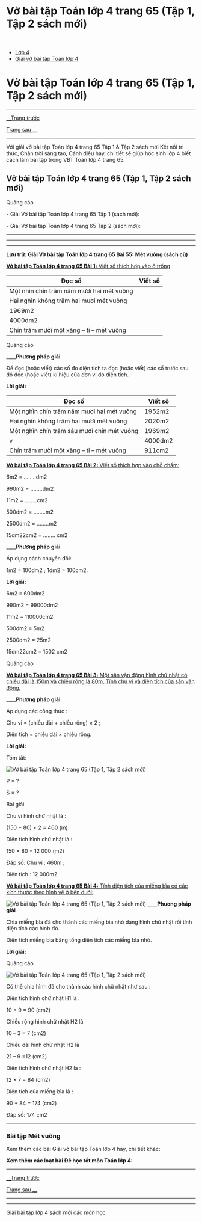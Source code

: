 # Vở bài tập Toán lớp 4 trang 65 (Tập 1, Tập 2 sách mới)

﻿

  * [Lớp 4](https://vietjack.com/series/lop-4.jsp)
  * [Giải vở bài tập Toán lớp 4](https://vietjack.com/giai-vo-bai-tap-toan-4/index.jsp)



# Vở bài tập Toán lớp 4 trang 65 (Tập 1, Tập 2 sách mới)

* * *

[__Trang trước](https://vietjack.com/giai-vo-bai-tap-toan-4/bai-54-de-xi-met-vuong.jsp)

[Trang sau __](https://vietjack.com/giai-vo-bai-tap-toan-4/bai-56-nhan-mot-so-voi-mot-tong.jsp)

* * *

Với giải vở bài tập Toán lớp 4 trang 65 Tập 1 & Tập 2 sách mới Kết nối tri thức, Chân trời sáng tạo, Cánh diều hay, chi tiết sẽ giúp học sinh lớp 4 biết cách làm bài tập trong VBT Toán lớp 4 trang 65.

## Vở bài tập Toán lớp 4 trang 65 (Tập 1, Tập 2 sách mới)

Quảng cáo

\- Giải Vở bài tập Toán lớp 4 trang 65 Tập 1 (sách mới):

\- Giải Vở bài tập Toán lớp 4 trang 65 Tập 2 (sách mới):

* * *

* * *

* * *

**Lưu trữ: Giải Vở bài tập Toán lớp 4 trang 65 Bài 55: Mét vuông (sách cũ)**

[**Vở bài tập Toán lớp 4 trang 65 Bài 1:** Viết số thích hợp vào ô trống ](https://vietjack.com/giai-vo-bai-tap-toan-4/bai-1-trang-65-vbt-toan-4-tap-1.jsp)

Đọc số | Viết số  
---|---  
Một nhìn chín trăm năm mươi hai mét vuông |   
Hai nghìn không trăm hai mươi mét vuông |   
| 1969m2  
| 4000dm2  
Chín trăm mười một xăng – ti – mét vuông |   
  
Quảng cáo

____**Phương pháp giải**

Để đọc (hoặc viết) các số đo diện tích ta đọc (hoặc viết) các số trước sau đó đọc (hoặc viết) kí hiệu của đơn vị đo diện tích.

**Lời giải:**

Đọc số | Viết số  
---|---  
Một nghìn chín trăm năm mươi hai mét vuông | 1952m2  
Hai nghìn không trăm hai mươi mét vuông | 2020m2  
Một nghìn chín trăm sáu mươi chín mét vuông | 1969m2  
v | 4000dm2  
Chín trăm mười một xăng – ti – mét vuông | 911cm2  
  
[**Vở bài tập Toán lớp 4 trang 65 Bài 2:** Viết số thích hợp vào chỗ chấm: ](https://vietjack.com/giai-vo-bai-tap-toan-4/bai-2-trang-65-vbt-toan-4-tap-1.jsp)

6m2 = ……..dm2

990m2 = ……..dm2

11m2 = ……..cm2

500dm2 = ……..m2

2500dm2 = ……..m2

15dm22cm2 = …….. cm2

____**Phương pháp giải**

Áp dụng cách chuyển đổi:

1m2 = 100dm2 ; 1dm2 = 100cm2. 

**Lời giải:**

6m2 = 600dm2

990m2 = 99000dm2

11m2 = 110000cm2

500dm2 = 5m2

2500dm2 = 25m2

15dm22cm2 = 1502 cm2

Quảng cáo

[**Vở bài tập Toán lớp 4 trang 65 Bài 3:** Một sân vận động hình chữ nhật có chiều dài là 150m và chiều rộng là 80m. Tính chu vi và diện tích của sân vận động.](https://vietjack.com/giai-vo-bai-tap-toan-4/bai-3-trang-65-vbt-toan-4-tap-1.jsp)

____**Phương pháp giải**

Áp dụng các công thức :

Chu vi = (chiều dài + chiều rộng) × 2 ;

Diện tích = chiều dài × chiều rộng.

**Lời giải:**

Tóm tắt:

![Vở bài tập Toán lớp 4 trang 65 \(Tập 1, Tập 2 sách mới\)](https://vietjack.com/giai-vo-bai-tap-toan-4/images/bai-3-trang-65-vbt-toan-4-tap-1.PNG)

P = ?

S = ?

Bài giải

Chu vi hình chữ nhật là :

(150 + 80) × 2 = 460 (m)

Diện tích hình chữ nhật là :

150 × 80 = 12 000 (m2)

Đáp số: Chu vi : 460m ;

Diện tích : 12 000m2.

[**Vở bài tập Toán lớp 4 trang 65 Bài 4:** Tính diện tích của miếng bìa có các kích thước theo hình vẽ ở bên dưới:](https://vietjack.com/giai-vo-bai-tap-toan-4/bai-4-trang-65-vbt-toan-4-tap-1.jsp)

![Vở bài tập Toán lớp 4 trang 65 \(Tập 1, Tập 2 sách mới\)](https://vietjack.com/giai-vo-bai-tap-toan-4/images/bai-4-trang-65-vbt-toan-4-tap-1.PNG) ____**Phương pháp giải**

Chia miếng bìa đã cho thành các miếng bìa nhỏ dạng hình chữ nhật rồi tính diện tích các hình đó.

Diện tích miếng bìa bằng tổng diện tích các miếng bìa nhỏ. 

**Lời giải:**

Quảng cáo

![Vở bài tập Toán lớp 4 trang 65 \(Tập 1, Tập 2 sách mới\)](https://vietjack.com/giai-vo-bai-tap-toan-4/images/2022-bai-4-trang-65-vbt-toan-4-tap-1-sua2022.PNG)

Có thể chia hình đã cho thành các hình chữ nhật như sau :

Diện tích hình chữ nhật H1 là :

10 × 9 = 90 (cm2)

Chiều rộng hình chữ nhật H2 là

10 – 3 = 7 (cm2)

Chiều dài hình chữ nhật H2 là

21 – 9 =12 (cm2)

Diện tích hình chữ nhật H2 là :

12 × 7 = 84 (cm2)

Diện tích của miếng bìa là :

90 + 84 = 174 (cm2)

Đáp số: 174 cm2

* * *

### **Bài tập Mét vuông**

Xem thêm các bài Giải vở bài tập Toán lớp 4 hay, chi tiết khác:

**Xem thêm các loạt bài Để học tốt môn Toán lớp 4:**

* * *

[__Trang trước](https://vietjack.com/giai-vo-bai-tap-toan-4/bai-54-de-xi-met-vuong.jsp)

[Trang sau __](https://vietjack.com/giai-vo-bai-tap-toan-4/bai-56-nhan-mot-so-voi-mot-tong.jsp)

* * *

* * *

Giải bài tập lớp 4 sách mới các môn học
